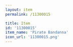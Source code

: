 ```yaml
---
layout: item
permalink: /11300015

title: Item
id: '11300015'
item_name: 'Pirate Bandanna'
icon_url: '11300015.png'
---
```

